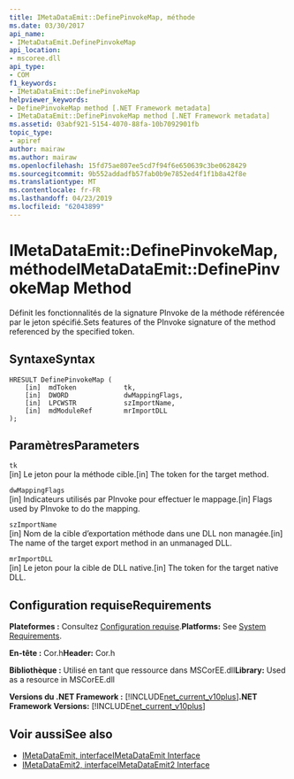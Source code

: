 ```yaml
---
title: IMetaDataEmit::DefinePinvokeMap, méthode
ms.date: 03/30/2017
api_name:
- IMetaDataEmit.DefinePinvokeMap
api_location:
- mscoree.dll
api_type:
- COM
f1_keywords:
- IMetaDataEmit::DefinePinvokeMap
helpviewer_keywords:
- DefinePinvokeMap method [.NET Framework metadata]
- IMetaDataEmit::DefinePinvokeMap method [.NET Framework metadata]
ms.assetid: 03abf921-5154-4070-88fa-10b7092901fb
topic_type:
- apiref
author: mairaw
ms.author: mairaw
ms.openlocfilehash: 15fd75ae807ee5cd7f94f6e650639c3be0628429
ms.sourcegitcommit: 9b552addadfb57fab0b9e7852ed4f1f1b8a42f8e
ms.translationtype: MT
ms.contentlocale: fr-FR
ms.lasthandoff: 04/23/2019
ms.locfileid: "62043899"
---
```

# <a name="imetadataemitdefinepinvokemap-method"></a><span data-ttu-id="fad13-102">IMetaDataEmit::DefinePinvokeMap, méthode</span><span class="sxs-lookup"><span data-stu-id="fad13-102">IMetaDataEmit::DefinePinvokeMap Method</span></span>
<span data-ttu-id="fad13-103">Définit les fonctionnalités de la signature PInvoke de la méthode référencée par le jeton spécifié.</span><span class="sxs-lookup"><span data-stu-id="fad13-103">Sets features of the PInvoke signature of the method referenced by the specified token.</span></span>  
  
## <a name="syntax"></a><span data-ttu-id="fad13-104">Syntaxe</span><span class="sxs-lookup"><span data-stu-id="fad13-104">Syntax</span></span>  
  
```  
HRESULT DefinePinvokeMap (   
    [in]  mdToken            tk,   
    [in]  DWORD              dwMappingFlags,   
    [in]  LPCWSTR            szImportName,   
    [in]  mdModuleRef        mrImportDLL   
);  
```  
  
## <a name="parameters"></a><span data-ttu-id="fad13-105">Paramètres</span><span class="sxs-lookup"><span data-stu-id="fad13-105">Parameters</span></span>  
 `tk`  
 <span data-ttu-id="fad13-106">[in] Le jeton pour la méthode cible.</span><span class="sxs-lookup"><span data-stu-id="fad13-106">[in] The token for the target method.</span></span>  
  
 `dwMappingFlags`  
 <span data-ttu-id="fad13-107">[in] Indicateurs utilisés par PInvoke pour effectuer le mappage.</span><span class="sxs-lookup"><span data-stu-id="fad13-107">[in] Flags used by PInvoke to do the mapping.</span></span>  
  
 `szImportName`  
 <span data-ttu-id="fad13-108">[in] Nom de la cible d’exportation méthode dans une DLL non managée.</span><span class="sxs-lookup"><span data-stu-id="fad13-108">[in] The name of the target export method in an unmanaged DLL.</span></span>  
  
 `mrImportDLL`  
 <span data-ttu-id="fad13-109">[in] Le jeton pour la cible de DLL native.</span><span class="sxs-lookup"><span data-stu-id="fad13-109">[in] The token for the target native DLL.</span></span>  
  
## <a name="requirements"></a><span data-ttu-id="fad13-110">Configuration requise</span><span class="sxs-lookup"><span data-stu-id="fad13-110">Requirements</span></span>  
 <span data-ttu-id="fad13-111">**Plateformes :** Consultez [Configuration requise](../../../../docs/framework/get-started/system-requirements.md).</span><span class="sxs-lookup"><span data-stu-id="fad13-111">**Platforms:** See [System Requirements](../../../../docs/framework/get-started/system-requirements.md).</span></span>  
  
 <span data-ttu-id="fad13-112">**En-tête :** Cor.h</span><span class="sxs-lookup"><span data-stu-id="fad13-112">**Header:** Cor.h</span></span>  
  
 <span data-ttu-id="fad13-113">**Bibliothèque :** Utilisé en tant que ressource dans MSCorEE.dll</span><span class="sxs-lookup"><span data-stu-id="fad13-113">**Library:** Used as a resource in MSCorEE.dll</span></span>  
  
 <span data-ttu-id="fad13-114">**Versions du .NET Framework :** [!INCLUDE[net_current_v10plus](../../../../includes/net-current-v10plus-md.md)]</span><span class="sxs-lookup"><span data-stu-id="fad13-114">**.NET Framework Versions:** [!INCLUDE[net_current_v10plus](../../../../includes/net-current-v10plus-md.md)]</span></span>  
  
## <a name="see-also"></a><span data-ttu-id="fad13-115">Voir aussi</span><span class="sxs-lookup"><span data-stu-id="fad13-115">See also</span></span>

- [<span data-ttu-id="fad13-116">IMetaDataEmit, interface</span><span class="sxs-lookup"><span data-stu-id="fad13-116">IMetaDataEmit Interface</span></span>](../../../../docs/framework/unmanaged-api/metadata/imetadataemit-interface.md)
- [<span data-ttu-id="fad13-117">IMetaDataEmit2, interface</span><span class="sxs-lookup"><span data-stu-id="fad13-117">IMetaDataEmit2 Interface</span></span>](../../../../docs/framework/unmanaged-api/metadata/imetadataemit2-interface.md)
